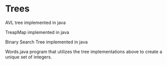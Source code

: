 # Trees
AVL tree implemented in java

TreapMap implemented in java

Binary Search Tree implemented in java

Words.java program that utilizes the tree implementations above to create a unique set of integers.
